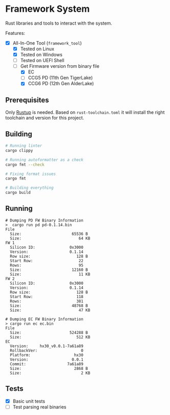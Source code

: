 # Framework System

Rust libraries and tools to interact with the system.

Features:

- [x] All-In-One Tool (`framework_tool`)
  - [x] Tested on Linux
  - [x] Tested on Windows
  - [ ] Tested on UEFI Shell
  - [ ] Get Firmware version from binary file
    - [x] EC
    - [ ] CCG5 PD (11th Gen TigerLake)
    - [x] CCG6 PD (12th Gen AlderLake)

## Prerequisites

Only [Rustup](https://rustup.rs/) is needed. Based on `rust-toolchain.toml` it
will install the right toolchain and version for this project.

## Building

```sh
# Running linter
cargo clippy

# Running autoformatter as a check
cargo fmt --check

# Fixing format issues
cargo fmt

# Building everything
cargo build
```

## Running

```
# Dumping PD FW Binary Information
>  cargo run pd pd-0.1.14.bin
File
  Size:                      65536 B
  Size:                         64 KB
FW 1
  Silicon ID:               0x3000
  Version:                  0.1.14
  Row size:                    128 B
  Start Row:                    22
  Rows:                         95
  Size:                      12160 B
  Size:                         11 KB
FW 2
  Silicon ID:               0x3000
  Version:                  0.1.14
  Row size:                    128 B
  Start Row:                   118
  Rows:                        381
  Size:                      48768 B
  Size:                         47 KB

# Dumping EC FW Binary Information
> cargo run ec ec.bin
File
  Size:                     524288 B
  Size:                        512 KB
EC
  Version:     hx30_v0.0.1-7a61a89
  RollbackVer:                   0
  Platform:                   hx30
  Version:                   0.0.1
  Commit:                  7a61a89
  Size:                       2868 B
  Size:                          2 KB
```

## Tests

- [x] Basic unit tests
- [ ] Test parsing real binaries
